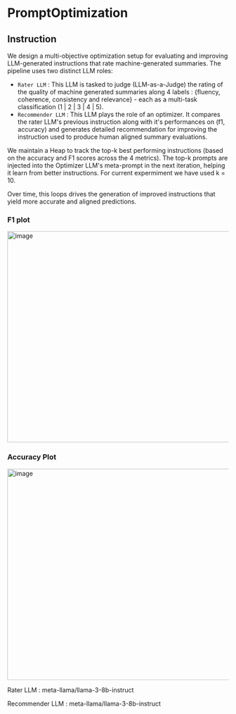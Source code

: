 # PromptOptimization

## Instruction
We design a multi-objective optimization setup for evaluating and improving LLM-generated instructions that rate machine-generated summaries. The pipeline uses two distinct LLM roles:

- ```Rater LLM``` : This LLM is tasked to judge (LLM-as-a-Judge) the rating of the quality of machine generated summaries along 4 labels : {fluency, coherence, consistency and relevance} - each as a multi-task classification (1 | 2 | 3 | 4 | 5).
- ```Recommender LLM``` : This LLM plays the role of an optimizer. It compares the rater LLM's previous instruction along with it's performances on (f1, accuracy) and generates detailed recommendation for improving the instruction used to produce human aligned summary evaluations.

We maintain a Heap to track the top-k best performing instructions (based  on the accuracy and F1 scores across the 4 metrics). The top-k prompts are injected into the Optimizer LLM's meta-prompt in the next iteration, helping it learn from better instructions. For current expermiment we have used k = 10.

Over time, this loops drives the generation of improved instructions that yield more accurate and aligned predictions.

### F1 plot
<img width="640" height="480" alt="image" src="https://github.com/user-attachments/assets/53f3f9a9-c603-4199-81ac-5a27366c6b03" />

### Accuracy Plot
<img width="640" height="480" alt="image" src="https://github.com/user-attachments/assets/22111b3f-ff2a-4dfc-ba0f-33f502000eaa" />


Rater LLM : meta-llama/llama-3-8b-instruct

Recommender LLM : meta-llama/llama-3-8b-instruct
